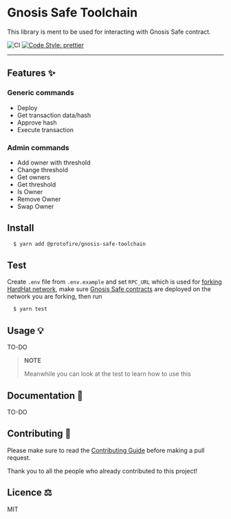 # Gnosis Safe Toolchain

This library is ment to be used for interacting with Gnosis Safe contract.

![CI](https://github.com/protofire/gnosis-safe-toolchain/workflows/CI/badge.svg)
[![Code Style: prettier](https://img.shields.io/badge/Code_Style-prettier-ff69b4.svg)](https://github.com/prettier/prettier)

---

## Features ✨

### Generic commands

- Deploy
- Get transaction data/hash
- Approve hash
- Execute transaction

### Admin commands
- Add owner with threshold
- Change threshold
- Get owners
- Get threshold
- Is Owner
- Remove Owner
- Swap Owner

## Install
```bash
  $ yarn add @protofire/gnosis-safe-toolchain
```

## Test

Create `.env` file from `.env.example` and set `RPC_URL` which is used for [forking HardHat network](https://hardhat.org/guides/mainnet-forking.html#forking-from-mainnet), make sure [Gnosis Safe contracts](https://github.com/gnosis/safe-contracts) are deployed on the network you are forking, then run

```bash
  $ yarn test
```

## Usage 💡

TO-DO
>
>**NOTE**
>
> Meanwhile you can look at the test to learn how to use this
>

## Documentation 📄
TO-DO

## Contributing 🍰

Please make sure to read the [Contributing Guide]() before making a pull request.

Thank you to all the people who already contributed to this project!

## Licence ⚖️

MIT
